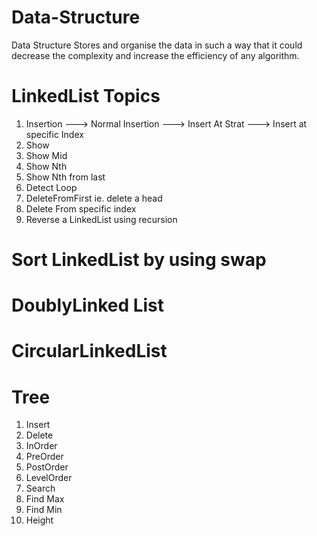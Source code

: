 # Data-Structure
Data Structure Stores and organise the data in such a way that it could decrease the complexity and increase the efficiency of any algorithm.


# LinkedList Topics
1. Insertion 
 ---> Normal Insertion
 ---> Insert At Strat
 ---> Insert at specific Index
2. Show
3. Show Mid
4. Show Nth
5. Show Nth from last
6. Detect Loop
7. DeleteFromFirst ie. delete a head
8. Delete From specific index
9. Reverse a LinkedList using recursion

# Sort LinkedList by using swap
# DoublyLinked List

# CircularLinkedList

# Tree
1. Insert
2. Delete
3. InOrder
4. PreOrder
5. PostOrder
6. LevelOrder
7. Search
8. Find Max
9. Find Min
10. Height
